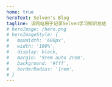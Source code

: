 ```yaml
---
home: true
heroText: Selven's Blog
tagline: 该网站用于记录Selven学习知识总结
# heroImage: /hero.png
# heroImageStyle: {
#   maxWidth: '600px',
#   width: '100%',
#   display: block,
#   margin: '9rem auto 2rem',
#   background: '#fff',
#   borderRadius: '1rem',
# }
---
```


